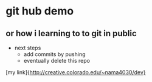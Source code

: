 # git hub demo
## or how i learning to to git in public

* next steps
	* add commits by pushing
	* eventually delete this repo

[my link]{http://creative.colorado.edu/~nama4030/dev}